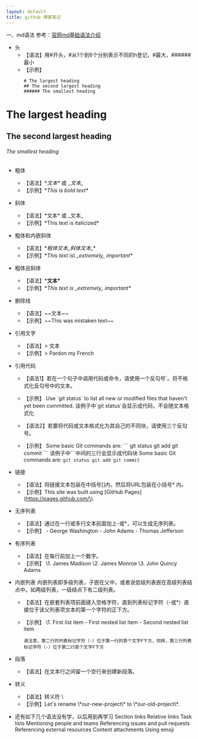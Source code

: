 ```yaml
---
layout: default
title: github 博客笔记
---
```


一、md语法
	参考：[官网md基础语法介绍](https://help.github.com/en/github/writing-on-github/basic-writing-and-formatting-syntax)
* 头
  * 【语法】用#开头，#从1个到6个分别表示不同的h登记，#最大，######最小  
  * 【示例】  
	```
	# The largest heading
	## The second largest heading
	###### The smallest heading
	```
# The largest heading
## The second largest heading
###### The smallest heading
	
* 粗体
  * 【语法】\**文本\** 或 \__文本\__  
  * 【示例】\**This is bold text\**  
	
* 斜体
  * 【语法】\*文本\* 或 \_文本\_  
  * 【示例】\*This text is italicized\*  

* 粗体和内嵌斜体
  * 【语法】\**粗体文本\_斜体文本\_\**  
  * 【示例】\**This text is\ _extremely\_ important\**  

* 粗体且斜体
  * 【语法】\***文本\***
  * 【示例】\**This text is \_extremely\_ important\**

* 删除线
  * 【语法】\~~文本\~~
  * 【示例】\~~This was mistaken text\~~

* 引用文字
  * 【语法】\> 文本
  * 【示例】\> Pardon my French
	
* 引用代码
  * 【语法1】若在一个句子中调用代码或命令，请使用一个反勾号\`。将不格式化反勾号中的文本。
  * 【示例】
		Use \`git status\` to list all new or modified files that haven't yet been committed.
		该例子中\`git status\`会显示成代码，不会随文本格式化

  * 【语法2】若要将代码或文本格式化为其自己的不同块，请使用三个反勾号。
  * 【示例】
		Some basic Git commands are:
		\```
		git status
		git add
		git commit
		\```
		该例子中\```中间的三行会显示成代码块
		Some basic Git commands are:
		```
		git status
		git add
		git commit
		```

* 链接
  * 【语法】将链接文本包装在中括号[]内，然后将URL包装在小括号* 内。
  * 【示例】This site was built using \[GitHub Pages\]\(https://pages.github.com/\).
	
	
* 无序列表
  * 【语法】通过在一行或多行文本前面加上-或*，可以生成无序列表。
  * 【示例】
		\- George Washington
		\- John Adams
		\- Thomas Jefferson
	
* 有序列表
  * 【语法】在每行前加上一个数字。
  * 【示例】
		\1. James Madison
		\2. James Monroe
		\3. John Quincy Adams

* 内嵌列表
	内嵌列表即多级列表，子嵌在父中，或者说低级列表嵌在高级列表结点中。如两级列表，一级结点下有二级列表。
  * 【语法】在嵌套列表项前面键入空格字符，直到列表标记字符（-或*）直接位于该父列表项文本的第一个字符的正下方。
  * 【示例】
		\1. First list item
		   \- First nested list item
			 \- Second nested list item
		
		请注意，第二行的列表标记字符（-）位于第一行的首个文字F下方，同样，第三行列表标记字符（-）位于第二行首个文字F下方
		 
* 段落		 
  * 【语法】在文本行之间留一个空行来创建新段落。

* 转义
  * 【语法】转义符 \\
  * 【示例】Let's rename \\\*our-new-project\\\* to \\\*our-old-project\\\*.


* 还有如下几个语法没有学，以后用到再学习
Section links
Relative links
Task lists
Mentioning people and teams
Referencing issues and pull requests
Referencing external resources
Content attachments
Using emoji